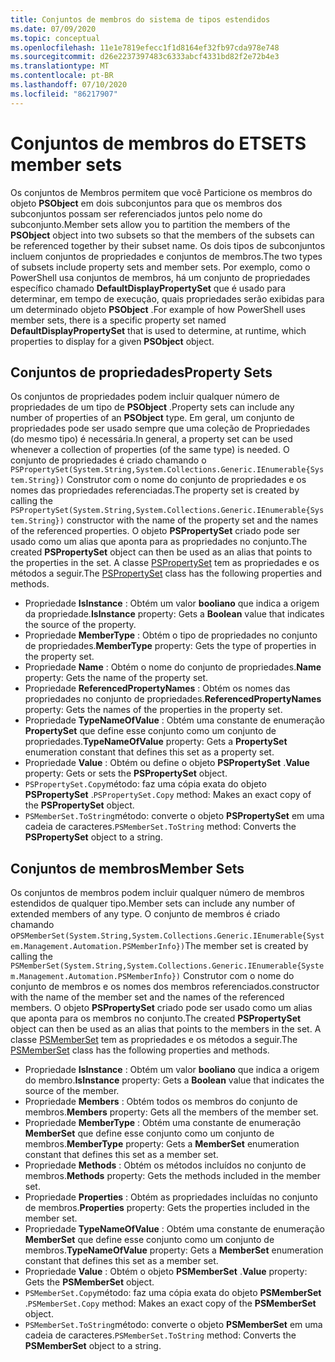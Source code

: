 ```yaml
---
title: Conjuntos de membros do sistema de tipos estendidos
ms.date: 07/09/2020
ms.topic: conceptual
ms.openlocfilehash: 11e1e7819efecc1f1d8164ef32fb97cda978e748
ms.sourcegitcommit: d26e2237397483c6333abcf4331bd82f2e72b4e3
ms.translationtype: MT
ms.contentlocale: pt-BR
ms.lasthandoff: 07/10/2020
ms.locfileid: "86217907"
---
```

# <a name="ets-member-sets"></a><span data-ttu-id="020d0-102">Conjuntos de membros do ETS</span><span class="sxs-lookup"><span data-stu-id="020d0-102">ETS member sets</span></span>

<span data-ttu-id="020d0-103">Os conjuntos de Membros permitem que você Particione os membros do objeto **PSObject** em dois subconjuntos para que os membros dos subconjuntos possam ser referenciados juntos pelo nome do subconjunto.</span><span class="sxs-lookup"><span data-stu-id="020d0-103">Member sets allow you to partition the members of the **PSObject** object into two subsets so that the members of the subsets can be referenced together by their subset name.</span></span> <span data-ttu-id="020d0-104">Os dois tipos de subconjuntos incluem conjuntos de propriedades e conjuntos de membros.</span><span class="sxs-lookup"><span data-stu-id="020d0-104">The two types of subsets include property sets and member sets.</span></span> <span data-ttu-id="020d0-105">Por exemplo, como o PowerShell usa conjuntos de membros, há um conjunto de propriedades específico chamado **DefaultDisplayPropertySet** que é usado para determinar, em tempo de execução, quais propriedades serão exibidas para um determinado objeto **PSObject** .</span><span class="sxs-lookup"><span data-stu-id="020d0-105">For example of how PowerShell uses member sets, there is a specific property set named **DefaultDisplayPropertySet** that is used to determine, at runtime, which properties to display for a given **PSObject** object.</span></span>

## <a name="property-sets"></a><span data-ttu-id="020d0-106">Conjuntos de propriedades</span><span class="sxs-lookup"><span data-stu-id="020d0-106">Property Sets</span></span>

<span data-ttu-id="020d0-107">Os conjuntos de propriedades podem incluir qualquer número de propriedades de um tipo de **PSObject** .</span><span class="sxs-lookup"><span data-stu-id="020d0-107">Property sets can include any number of properties of an **PSObject** type.</span></span> <span data-ttu-id="020d0-108">Em geral, um conjunto de propriedades pode ser usado sempre que uma coleção de Propriedades (do mesmo tipo) é necessária.</span><span class="sxs-lookup"><span data-stu-id="020d0-108">In general, a property set can be used whenever a collection of properties (of the same type) is needed.</span></span> <span data-ttu-id="020d0-109">O conjunto de propriedades é criado chamando o `PSPropertySet(System.String,System.Collections.Generic.IEnumerable{System.String})` Construtor com o nome do conjunto de propriedades e os nomes das propriedades referenciadas.</span><span class="sxs-lookup"><span data-stu-id="020d0-109">The property set is created by calling the `PSPropertySet(System.String,System.Collections.Generic.IEnumerable{System.String})` constructor with the name of the property set and the names of the referenced properties.</span></span> <span data-ttu-id="020d0-110">O objeto **PSPropertySet** criado pode ser usado como um alias que aponta para as propriedades no conjunto.</span><span class="sxs-lookup"><span data-stu-id="020d0-110">The created **PSPropertySet** object can then be used as an alias that points to the properties in the set.</span></span> <span data-ttu-id="020d0-111">A classe [PSPropertySet](/dotnet/api/system.management.automation.pspropertyset) tem as propriedades e os métodos a seguir.</span><span class="sxs-lookup"><span data-stu-id="020d0-111">The [PSPropertySet](/dotnet/api/system.management.automation.pspropertyset) class has the following properties and methods.</span></span>

- <span data-ttu-id="020d0-112">Propriedade **IsInstance** : Obtém um valor **booliano** que indica a origem da propriedade.</span><span class="sxs-lookup"><span data-stu-id="020d0-112">**IsInstance** property: Gets a **Boolean** value that indicates the source of the property.</span></span>
- <span data-ttu-id="020d0-113">Propriedade **MemberType** : Obtém o tipo de propriedades no conjunto de propriedades.</span><span class="sxs-lookup"><span data-stu-id="020d0-113">**MemberType** property: Gets the type of properties in the property set.</span></span>
- <span data-ttu-id="020d0-114">Propriedade **Name** : Obtém o nome do conjunto de propriedades.</span><span class="sxs-lookup"><span data-stu-id="020d0-114">**Name** property: Gets the name of the property set.</span></span>
- <span data-ttu-id="020d0-115">Propriedade **ReferencedPropertyNames** : Obtém os nomes das propriedades no conjunto de propriedades.</span><span class="sxs-lookup"><span data-stu-id="020d0-115">**ReferencedPropertyNames** property: Gets the names of the properties in the property set.</span></span>
- <span data-ttu-id="020d0-116">Propriedade **TypeNameOfValue** : Obtém uma constante de enumeração **PropertySet** que define esse conjunto como um conjunto de propriedades.</span><span class="sxs-lookup"><span data-stu-id="020d0-116">**TypeNameOfValue** property: Gets a **PropertySet** enumeration constant that defines this set as a property set.</span></span>
- <span data-ttu-id="020d0-117">Propriedade **Value** : Obtém ou define o objeto **PSPropertySet** .</span><span class="sxs-lookup"><span data-stu-id="020d0-117">**Value** property: Gets or sets the **PSPropertySet** object.</span></span>
- <span data-ttu-id="020d0-118">`PSPropertySet.Copy`método: faz uma cópia exata do objeto **PSPropertySet** .</span><span class="sxs-lookup"><span data-stu-id="020d0-118">`PSPropertySet.Copy` method: Makes an exact copy of the **PSPropertySet** object.</span></span>
- <span data-ttu-id="020d0-119">`PSMemberSet.ToString`método: converte o objeto **PSPropertySet** em uma cadeia de caracteres.</span><span class="sxs-lookup"><span data-stu-id="020d0-119">`PSMemberSet.ToString` method: Converts the **PSPropertySet** object to a string.</span></span>

## <a name="member-sets"></a><span data-ttu-id="020d0-120">Conjuntos de membros</span><span class="sxs-lookup"><span data-stu-id="020d0-120">Member Sets</span></span>

<span data-ttu-id="020d0-121">Os conjuntos de membros podem incluir qualquer número de membros estendidos de qualquer tipo.</span><span class="sxs-lookup"><span data-stu-id="020d0-121">Member sets can include any number of extended members of any type.</span></span> <span data-ttu-id="020d0-122">O conjunto de membros é criado chamando o`PSMemberSet(System.String,System.Collections.Generic.IEnumerable{System.Management.Automation.PSMemberInfo})`</span><span class="sxs-lookup"><span data-stu-id="020d0-122">The member set is created by calling the `PSMemberSet(System.String,System.Collections.Generic.IEnumerable{System.Management.Automation.PSMemberInfo})`</span></span>
<span data-ttu-id="020d0-123">Construtor com o nome do conjunto de membros e os nomes dos membros referenciados.</span><span class="sxs-lookup"><span data-stu-id="020d0-123">constructor with the name of the member set and the names of the referenced members.</span></span> <span data-ttu-id="020d0-124">O objeto **PSPropertySet** criado pode ser usado como um alias que aponta para os membros no conjunto.</span><span class="sxs-lookup"><span data-stu-id="020d0-124">The created **PSPropertySet** object can then be used as an alias that points to the members in the set.</span></span> <span data-ttu-id="020d0-125">A classe [PSMemberSet](/dotnet/api/system.management.automation.psmemberset) tem as propriedades e os métodos a seguir.</span><span class="sxs-lookup"><span data-stu-id="020d0-125">The [PSMemberSet](/dotnet/api/system.management.automation.psmemberset) class has the following properties and methods.</span></span>

- <span data-ttu-id="020d0-126">Propriedade **IsInstance** : Obtém um valor **booliano** que indica a origem do membro.</span><span class="sxs-lookup"><span data-stu-id="020d0-126">**IsInstance** property: Gets a **Boolean** value that indicates the source of the member.</span></span>
- <span data-ttu-id="020d0-127">Propriedade **Members** : Obtém todos os membros do conjunto de membros.</span><span class="sxs-lookup"><span data-stu-id="020d0-127">**Members** property: Gets all the members of the member set.</span></span>
- <span data-ttu-id="020d0-128">Propriedade **MemberType** : Obtém uma constante de enumeração **MemberSet** que define esse conjunto como um conjunto de membros.</span><span class="sxs-lookup"><span data-stu-id="020d0-128">**MemberType** property: Gets a **MemberSet** enumeration constant that defines this set as a member set.</span></span>
- <span data-ttu-id="020d0-129">Propriedade **Methods** : Obtém os métodos incluídos no conjunto de membros.</span><span class="sxs-lookup"><span data-stu-id="020d0-129">**Methods** property: Gets the methods included in the member set.</span></span>
- <span data-ttu-id="020d0-130">Propriedade **Properties** : Obtém as propriedades incluídas no conjunto de membros.</span><span class="sxs-lookup"><span data-stu-id="020d0-130">**Properties** property: Gets the properties included in the member set.</span></span>
- <span data-ttu-id="020d0-131">Propriedade **TypeNameOfValue** : Obtém uma constante de enumeração **MemberSet** que define esse conjunto como um conjunto de membros.</span><span class="sxs-lookup"><span data-stu-id="020d0-131">**TypeNameOfValue** property: Gets a **MemberSet** enumeration constant that defines this set as a member set.</span></span>
- <span data-ttu-id="020d0-132">Propriedade **Value** : Obtém o objeto **PSMemberSet** .</span><span class="sxs-lookup"><span data-stu-id="020d0-132">**Value** property: Gets the **PSMemberSet** object.</span></span>
- <span data-ttu-id="020d0-133">`PSMemberSet.Copy`método: faz uma cópia exata do objeto **PSMemberSet** .</span><span class="sxs-lookup"><span data-stu-id="020d0-133">`PSMemberSet.Copy` method: Makes an exact copy of the **PSMemberSet** object.</span></span>
- <span data-ttu-id="020d0-134">`PSMemberSet.ToString`método: converte o objeto **PSMemberSet** em uma cadeia de caracteres.</span><span class="sxs-lookup"><span data-stu-id="020d0-134">`PSMemberSet.ToString` method: Converts the **PSMemberSet** object to a string.</span></span>
